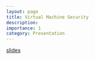 ```yaml
---
layout: page
title: Virtual Machine Security
description: 
importance: 1
category: Presentation
---
```

[slides](https://docs.google.com/presentation/d/1wFfCHbicBVmhC-M2opfzi6qjoLklZ7K77RgCtD1_G6c/edit?usp=sharing)